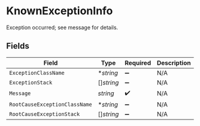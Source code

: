 # KnownExceptionInfo

Exception occurred; see message for details.


## Fields

| Field                         | Type                          | Required                      | Description                   |
| ----------------------------- | ----------------------------- | ----------------------------- | ----------------------------- |
| `ExceptionClassName`          | **string*                     | :heavy_minus_sign:            | N/A                           |
| `ExceptionStack`              | []*string*                    | :heavy_minus_sign:            | N/A                           |
| `Message`                     | *string*                      | :heavy_check_mark:            | N/A                           |
| `RootCauseExceptionClassName` | **string*                     | :heavy_minus_sign:            | N/A                           |
| `RootCauseExceptionStack`     | []*string*                    | :heavy_minus_sign:            | N/A                           |